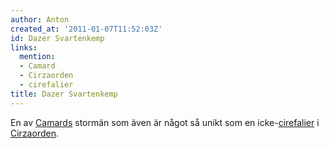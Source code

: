 ```yaml
---
author: Anton
created_at: '2011-01-07T11:52:03Z'
id: Dazer Svartenkemp
links:
  mention:
  - Camard
  - Cirzaorden
  - cirefalier
title: Dazer Svartenkemp
---
```


En av [Camards] stormän som även är något så unikt som en icke-[cirefalier] i [Cirzaorden].

  [Camards]: Camard
  [cirefalier]: cirefalier
  [Cirzaorden]: Cirzaorden
